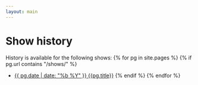 ```yaml
---
layout: main
---
```

# Show history

History is available for the following shows:
{% for pg in site.pages %}
{% if pg.url contains "/shows/" %}
* [{{ pg.date | date: "%b %Y" }} {{pg.title}}]({{pg.url}})
{% endif %}
{% endfor %}
